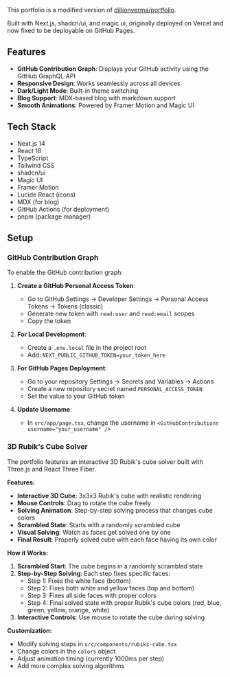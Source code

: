 This portfolio is a modified version of [dillionverma/portfolio](https://github.com/dillionverma/portfolio).

Built with Next.js, shadcn/ui, and magic ui, originally deployed on Vercel and now fixed to be deployable on GitHub Pages.

## Features

- **GitHub Contribution Graph**: Displays your GitHub activity using the GitHub GraphQL API
- **Responsive Design**: Works seamlessly across all devices
- **Dark/Light Mode**: Built-in theme switching
- **Blog Support**: MDX-based blog with markdown support
- **Smooth Animations**: Powered by Framer Motion and Magic UI

## Tech Stack

- Next.js 14
- React 18
- TypeScript
- Tailwind CSS
- shadcn/ui
- Magic UI
- Framer Motion
- Lucide React (icons)
- MDX (for blog)
- GitHub Actions (for deployment)
- pnpm (package manager)

## Setup

### GitHub Contribution Graph

To enable the GitHub contribution graph:

1. **Create a GitHub Personal Access Token**:
   - Go to GitHub Settings → Developer Settings → Personal Access Tokens → Tokens (classic)
   - Generate new token with `read:user` and `read:email` scopes
   - Copy the token

2. **For Local Development**:
   - Create a `.env.local` file in the project root
   - Add: `NEXT_PUBLIC_GITHUB_TOKEN=your_token_here`

3. **For GitHub Pages Deployment**:
   - Go to your repository Settings → Secrets and Variables → Actions
   - Create a new repository secret named `PERSONAL_ACCESS_TOKEN`
   - Set the value to your GitHub token

4. **Update Username**:
   - In `src/app/page.tsx`, change the username in `<GitHubContributions username="your_username" />`

### 3D Rubik's Cube Solver

The portfolio features an interactive 3D Rubik's cube solver built with Three.js and React Three Fiber.

**Features:**
- **Interactive 3D Cube**: 3x3x3 Rubik's cube with realistic rendering
- **Mouse Controls**: Drag to rotate the cube freely
- **Solving Animation**: Step-by-step solving process that changes cube colors
- **Scrambled State**: Starts with a randomly scrambled cube
- **Visual Solving**: Watch as faces get solved one by one
- **Final Result**: Properly solved cube with each face having its own color

**How it Works:**
1. **Scrambled Start**: The cube begins in a randomly scrambled state
2. **Step-by-Step Solving**: Each step fixes specific faces:
   - Step 1: Fixes the white face (bottom)
   - Step 2: Fixes both white and yellow faces (top and bottom)
   - Step 3: Fixes all side faces with proper colors
   - Step 4: Final solved state with proper Rubik's cube colors (red, blue, green, yellow, orange, white)
3. **Interactive Controls**: Use mouse to rotate the cube during solving

**Customization:**
- Modify solving steps in `src/components/rubiks-cube.tsx`
- Change colors in the `colors` object
- Adjust animation timing (currently 1000ms per step)
- Add more complex solving algorithms

